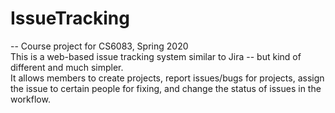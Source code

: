 # IssueTracking  
-- Course project for CS6083, Spring 2020  
This is a web-based issue tracking system similar to Jira -- but kind of different and much simpler.  
It allows members to create projects, report issues/bugs for projects, assign the issue to certain people for fixing, and change the status of issues in the workflow. 
